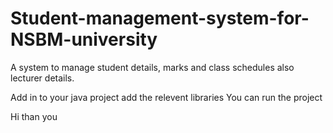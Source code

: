 # Student-management-system-for-NSBM-university
A system to manage student details, marks and class schedules also lecturer details.

Add in to your java project
add the relevent libraries 
You can run the project

Hi
than you
